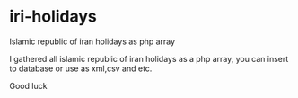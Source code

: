 # iri-holidays
Islamic republic of iran holidays as php array

I gathered all islamic republic of iran holidays as a php array,
you can insert to database or use as xml,csv and etc.

Good luck
